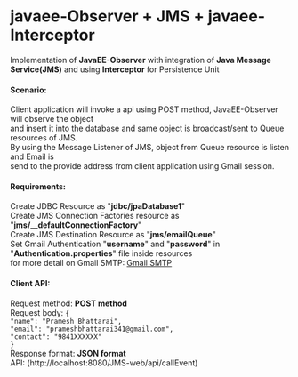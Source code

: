# javaee-Observer + JMS + javaee-Interceptor

Implementation of __JavaEE-Observer__ with integration of __Java Message Service(JMS)__ and using __Interceptor__ for Persistence Unit        
#### Scenario:             
Client application will invoke a api using POST method, JavaEE-Observer will observe the object          
and insert it into the database and same object is broadcast/sent to Queue resources of JMS.          
By using the Message Listener of JMS, object from Queue resource is listen and Email is          
send to the provide address from client application using Gmail session.                   

#### Requirements:             
Create JDBC Resource as "__jdbc/jpaDatabase1__"            
Create JMS Connection Factories resource as "**jms/__defaultConnectionFactory**"            
Create JMS Destination Resource as "__jms/emailQueue__"  
Set Gmail Authentication "__username__" and "__password__" in "__Authentication.properties__" file inside resources  
for more detail on Gmail SMTP: [Gmail SMTP](http://mail.google.com/support/bin/answer.py?hl=en&answer=13287)    

#### Client API:          

Request method: __POST method__         
Request body:
    `{`  
        `"name": "Pramesh Bhattarai",`     
        `"email": "prameshbhattarai341@gmail.com",`     
        `"contact": "9841XXXXXX"`     
    `}`        
Response format: __JSON format__         
API: (http://localhost:8080/JMS-web/api/callEvent)  